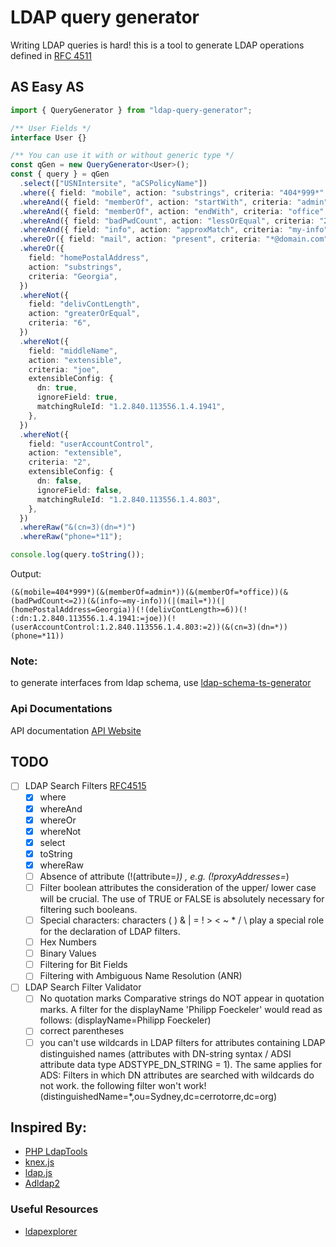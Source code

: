 # LDAP query generator

Writing LDAP queries is hard!
this is a tool to generate LDAP operations defined in [RFC 4511](https://tools.ietf.org/html/rfc4511)

## AS Easy AS

```ts
import { QueryGenerator } from "ldap-query-generator";

/** User Fields */
interface User {}

/** You can use it with or without generic type */
const qGen = new QueryGenerator<User>();
const { query } = qGen
  .select(["USNIntersite", "aCSPolicyName"])
  .where({ field: "mobile", action: "substrings", criteria: "404*999*" })
  .whereAnd({ field: "memberOf", action: "startWith", criteria: "admin" })
  .whereAnd({ field: "memberOf", action: "endWith", criteria: "office" })
  .whereAnd({ field: "badPwdCount", action: "lessOrEqual", criteria: "2" })
  .whereAnd({ field: "info", action: "approxMatch", criteria: "my-info" })
  .whereOr({ field: "mail", action: "present", criteria: "*@domain.com" })
  .whereOr({
    field: "homePostalAddress",
    action: "substrings",
    criteria: "Georgia",
  })
  .whereNot({
    field: "delivContLength",
    action: "greaterOrEqual",
    criteria: "6",
  })
  .whereNot({
    field: "middleName",
    action: "extensible",
    criteria: "joe",
    extensibleConfig: {
      dn: true,
      ignoreField: true,
      matchingRuleId: "1.2.840.113556.1.4.1941",
    },
  })
  .whereNot({
    field: "userAccountControl",
    action: "extensible",
    criteria: "2",
    extensibleConfig: {
      dn: false,
      ignoreField: false,
      matchingRuleId: "1.2.840.113556.1.4.803",
    },
  })
  .whereRaw("&(cn=3)(dn=*)")
  .whereRaw("phone=*11");

console.log(query.toString());
```

Output:

```
(&(mobile=404*999*)(&(memberOf=admin*))(&(memberOf=*office))(&(badPwdCount<=2))(&(info~=my-info))(|(mail=*))(|(homePostalAddress=Georgia))(!(delivContLength>=6))(!(:dn:1.2.840.113556.1.4.1941:=joe))(!(userAccountControl:1.2.840.113556.1.4.803:=2))(&(cn=3)(dn=*))(phone=*11))
```

### Note:

to generate interfaces from ldap schema, use [ldap-schema-ts-generator](https://www.npmjs.com/package/ldap-schema-ts-generator)

### Api Documentations

API documentation [API Website](https://saostad.github.io/ldap-query-generator/modules/_index_.html)

## TODO

- [ ] LDAP Search Filters [RFC4515](https://tools.ietf.org/html/rfc4515)
  - [x] where
  - [x] whereAnd
  - [x] whereOr
  - [x] whereNot
  - [x] select
  - [x] toString
  - [x] whereRaw
  - [ ] Absence of attribute (!(attribute=_)) , e.g. (!proxyAddresses=_)
  - [ ] Filter boolean attributes the consideration of the upper/ lower case will be crucial. The use of TRUE or FALSE is absolutely necessary for filtering such booleans.
  - [ ] Special characters: characters ( ) & | = ! > < ~ \* / \ play a special role for the declaration of LDAP filters.
  - [ ] Hex Numbers
  - [ ] Binary Values
  - [ ] Filtering for Bit Fields
  - [ ] Filtering with Ambiguous Name Resolution (ANR)
- [ ] LDAP Search Filter Validator
  - [ ] No quotation marks Comparative strings do NOT appear in quotation marks. A filter for the displayName 'Philipp Foeckeler' would read as follows: (displayName=Philipp Foeckeler)
  - [ ] correct parentheses
  - [ ] you can't use wildcards in LDAP filters for attributes containing LDAP distinguished names (attributes with DN-string syntax / ADSI attribute data type ADSTYPE_DN_STRING = 1). The same applies for ADS: Filters in which DN attributes are searched with wildcards do not work. the following filter won't work!
        (distinguishedName=\*,ou=Sydney,dc=cerrotorre,dc=org)

## Inspired By:

- [PHP LdapTools](http://www.phpldaptools.com/tutorials/Building-LDAP-Queries/)
- [knex.js](http://knexjs.org/)
- [ldap.js](http://ldapjs.org/filters.html)
- [Adldap2](https://github.com/Adldap2/Adldap2)

### Useful Resources

- [ldapexplorer](http://www.ldapexplorer.com/en/manual/109010000-ldap-filter-syntax.htm)
